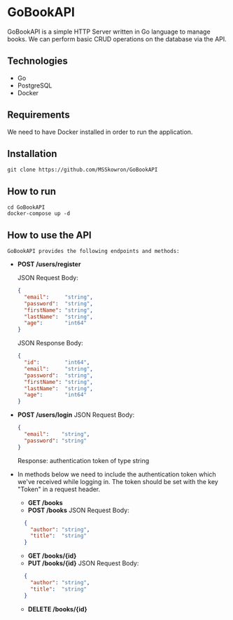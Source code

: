 # GoBookAPI

GoBookAPI is a simple HTTP Server written in Go language to manage books. We can perform basic CRUD operations on the database via the API.

## Technologies

- Go
- PostgreSQL
- Docker

## Requirements

We need to have Docker installed in order to run the application.

## Installation

`git clone https://github.com/MSSkowron/GoBookAPI`

## How to run

```
cd GoBookAPI
docker-compose up -d
```

## How to use the API

    GoBookAPI provides the following endpoints and methods:

- **POST /users/register**

  JSON Request Body:

  ```json
  {
    "email":     "string",
    "password":  "string",
    "firstName": "string",
    "lastName":  "string",
    "age":       "int64"
  }
  ```

  JSON Response Body:

  ```json
  {
    "id":        "int64",
    "email":     "string",
    "password":  "string",
    "firstName": "string",
    "lastName":  "string",
    "age":       "int64"
  }
  ```

- **POST /users/login**
  JSON Request Body:

  ```json
  {
    "email":    "string",
    "password": "string"
  }
  ```

  Response: authentication token of type string
  <br/>

- In methods below we need to include the authentication token which we've received while logging in. The token should be set with the key "Token" in a request header.

  - **GET /books**
  - **POST /books**
    JSON Request Body:

  ```json
    {
      "author": "string",
      "title":  "string"
    }
  ```

  - **GET /books/{id}**
  - **PUT /books/{id}**
    JSON Request Body:

  ```json
    {
      "author": "string",
      "title":  "string"
    }
  ```

  - **DELETE /books/{id}**
